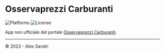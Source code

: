 # Osservaprezzi Carburanti

![Platforms](https://img.shields.io/badge/platforms-iOS-lightgrey)
![License](https://img.shields.io/github/license/alex-sandri/inpa-ios)

App non ufficiale del portale [Osservaprezzi Carburanti](https://carburanti.mise.gov.it/ospzSearch/home).

---

&copy; 2023 - Alex Sandri
